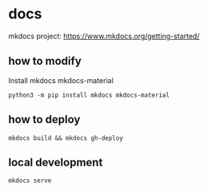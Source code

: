 # docs

mkdocs project: https://www.mkdocs.org/getting-started/

## how to modify

Install mkdocs mkdocs-material
```
python3 -m pip install mkdocs mkdocs-material
```

## how to deploy
```
mkdocs build && mkdocs gh-deploy
```

## local development
```
mkdocs serve
```
